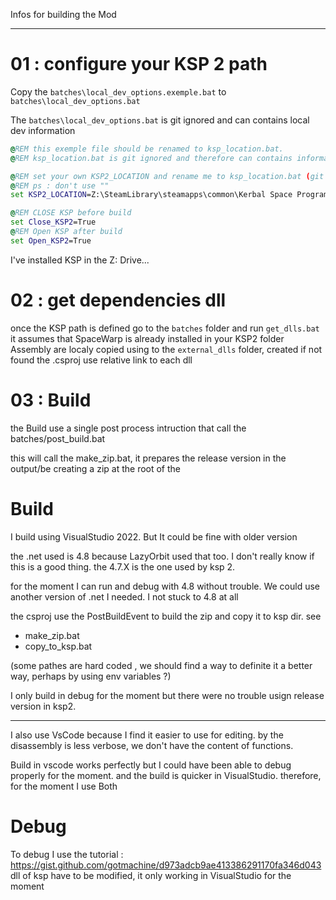 Infos for building the Mod

-----------------

# 01 : configure your KSP 2 path

Copy the `batches\local_dev_options.exemple.bat` to `batches\local_dev_options.bat`

The `batches\local_dev_options.bat` is git ignored and can contains local dev information

```bat
@REM this exemple file should be renamed to ksp_location.bat.
@REM ksp_location.bat is git ignored and therefore can contains informations depending on dev local machine

@REM set your own KSP2_LOCATION and rename me to ksp_location.bat (git ignored)
@REM ps : don't use ""
set KSP2_LOCATION=Z:\SteamLibrary\steamapps\common\Kerbal Space Program 2

@REM CLOSE KSP before build
set Close_KSP2=True
@REM Open KSP after build
set Open_KSP2=True
```

I've installed KSP in the Z: Drive...

# 02 : get dependencies dll

once the KSP path is defined go to the `batches` folder and run `get_dlls.bat`
it assumes that SpaceWarp is already installed in your KSP2 folder
Assembly are localy copied using to the `external_dlls` folder, created if not found
the .csproj use relative link to each dll

# 03 : Build

the Build use a single post process intruction that call the batches/post_build.bat

this will call the make_zip.bat, it prepares the release version in the output/be creating a zip at the root of the 


# Build

I build using VisualStudio 2022. But It could be fine with older version

the .net used is 4.8 because LazyOrbit used that too. I don't really know if this is a good thing.
the 4.7.X is the one used by ksp 2.

for the moment I can run and debug with 4.8 without trouble. We could use another version of .net I needed. I not stuck to 4.8 at all

the csproj use the PostBuildEvent to build the zip and copy it to ksp dir. see
* make_zip.bat
* copy_to_ksp.bat

(some pathes are hard coded , we should find a way to definite it a better way, perhaps by using env variables ?)

I only build in debug for the moment but there were no trouble usign release version in ksp2.

------------------

I also use VsCode because I find it easier to use for editing. by the disassembly is less verbose, we don't have the content of functions.

Build in vscode works perfectly but I could have been able to debug properly for the moment.
and the build is quicker in VisualStudio. therefore, for the moment I use Both

# Debug

To debug I use the tutorial : https://gist.github.com/gotmachine/d973adcb9ae413386291170fa346d043
dll of ksp have to be modified,
it only working in VisualStudio for the moment








